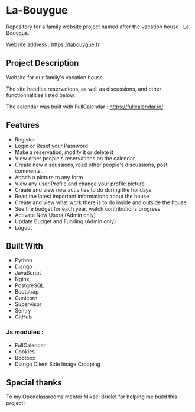 # La-Bouygue
Repository for a family website project named after the vacation house : La Bouygue.

Website address : https://labouygue.fr

## Project Description
Website for our family's vacation house.

The site handles reservations, as well as discussions, and other functionnalities listed below.

The calendar was built with FullCalendar : https://fullcalendar.io/

## Features
* Register
* Login or Reset your Password
* Make a reservation, modify it or delete it
* View other people's reservations on the calendar
* Create new discussions, read other people's discussions, post comments..
* Attach a picture to any form
* View any user Profile and change your profile picture
* Create and view new activities to do during the holidays
* Read the latest important informations about the house
* Create and view what work there is to do inside and outside the house
* See the budget for each year, watch contributions progress
* Activate New Users (Admin only)
* Update Budget and Funding (Admin only)
* Logout

## Built With
* Python
* Django
* JavaScript
* Nginx
* PostgreSQL
* Bootstrap
* Gunicorn
* Supervisor
* Sentry
* GitHub

### Js modules :
* FullCalendar
* Cookies
* Bootbox
* Django Client Side Image Cropping

## Special thanks
To my Openclassrooms mentor Mikael Briolet for helping me build this project!
